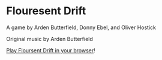 # Flouresent Drift

A game by Arden Butterfield, Donny Ebel, and Oliver Hostick

Original music by Arden Butterfield

[Play Floursent Drift in your browser](https://abutterfield.itch.io/fluorescent-drift)!
